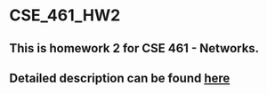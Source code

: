 # CSE_461_HW2
## This is homework 2 for CSE 461 - Networks. 
## Detailed description can be found [here](https://courses.cs.washington.edu/courses/cse461/15au/assignments/project2.shtml)

